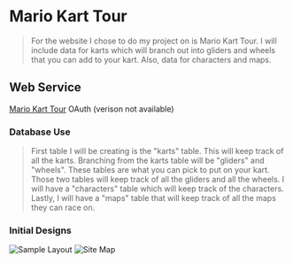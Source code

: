 Mario Kart Tour
===============

> For the website I chose to do my project on is Mario Kart Tour. 
> I will include data for karts which will branch out into gliders and wheels
> that you can add to your kart. Also, data for characters and maps.

Web Service
-----------
[Mario Kart Tour](https://mariokarttour.com/en-US) OAuth (verison not available)

### Database Use ######
> First table I will be creating is the "karts" table. This will keep 
> track of all the karts. Branching from the karts table will be "gliders"
> and "wheels". These tables are what you can pick to put on your kart. Those
> two tables will keep track of all the gliders and all the wheels.
> I will have a "characters" table which will keep track of the characters.
> Lastly, I will have a "maps" table that will keep track of all the maps
> they can race on.

### Initial Designs ######
![Sample Layout](C:\Users\Arian\OneDrive\Documents\CVTC\SQC\sqc-project-akornmann123\docs\SampleLayout.png)
![Site Map](C:\Users\Arian\OneDrive\Documents\CVTC\SQC\sqc-project-akornmann123\docs\Sitemap.png)